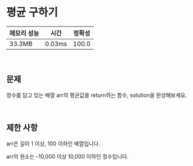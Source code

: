# 평균 구하기

| 메모리 성능 | 시간 | 정확성 |
| ---- | ---- | ---- |
| 33.3MB | 0.03ms | 100.0 |

<br />

## 문제

정수를 담고 있는 배열 arr의 평균값을 return하는 함수, solution을 완성해보세요.

<br />

## 제한 사항
arr은 길이 1 이상, 100 이하인 배열입니다.

arr의 원소는 -10,000 이상 10,000 이하인 정수입니다.